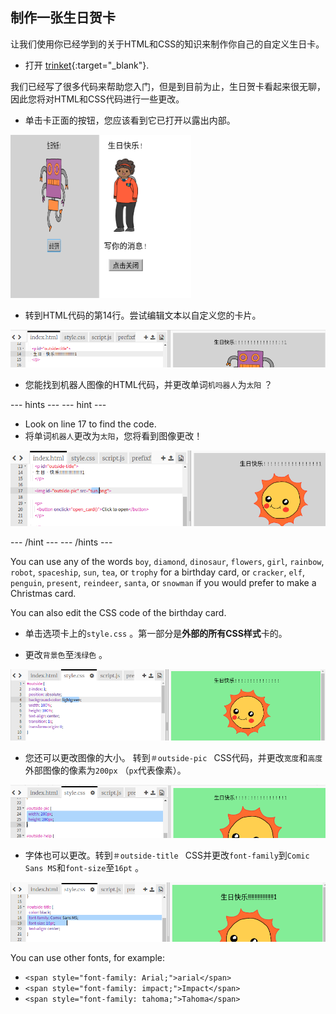 ## 制作一张生日贺卡

让我们使用你已经学到的关于HTML和CSS的知识来制作你自己的自定义生日卡。

+ 打开 [trinket](https://trinket.io/html/b33e4f4ca8){:target="_blank"}.

我们已经写了很多代码来帮助您入门，但是到目前为止，生日贺卡看起来很无聊，因此您将对HTML和CSS代码进行一些更改。

+ 单击卡正面的按钮，您应该看到它已打开以露出内部。

![screenshot](images/birthday-click.png)

+ 转到HTML代码的第14行。尝试编辑文本以自定义您的卡片。

![screenshot](images/birthday-card-html.png)

+ 您能找到机器人图像的HTML代码，并更改单词` 机吗器人 `为` 太阳 ` ？

\--- hints \--- \--- hint \---

+ Look on line 17 to find the code.
+ 将单词`机器人`更改为`太阳`，您将看到图像更改！

![screenshot](images/birthday-card-sun.png)

\--- /hint \--- \--- /hints \---

You can use any of the words `boy`, `diamond`, `dinosaur`, `flowers`, `girl`, `rainbow`, `robot`, `spaceship`, `sun`, `tea`, or `trophy` for a birthday card, or `cracker`, `elf`, `penguin`, `present`, `reindeer`, `santa`, or `snowman` if you would prefer to make a Christmas card.

You can also edit the CSS code of the birthday card.

+ 单击选项卡上的` style.css ` 。第一部分是**外部的所有CSS样式**卡的。

+ 更改`背景色`至`浅绿色` 。

![screenshot](images/birthday-card-outside.png)

+ 您还可以更改图像的大小。 转到`＃outside-pic ` CSS代码，并更改`宽度`和`高度`外部图像的像素为` 200px ` （` px `代表像素）。

![screenshot](images/birthday-card-size.png)

+ 字体也可以更改。转到`＃outside-title ` CSS并更改` font-family `到` Comic Sans MS `和` font-size `至` 16pt ` 。

![screenshot](images/birthday-card-font.png)

You can use other fonts, for example:

+ `<span style="font-family: Arial;">arial</span>`
+ `<span style="font-family: impact;">Impact</span>`
+ `<span style="font-family: tahoma;">Tahoma</span>`